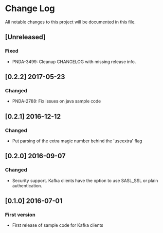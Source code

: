 # Change Log
All notable changes to this project will be documented in this file.

## [Unreleased]
### Fixed
- PNDA-3499: Cleanup CHANGELOG with missing release info.

## [0.2.2] 2017-05-23
### Changed
- PNDA-2788: Fix issues on java sample code

## [0.2.1] 2016-12-12
### Changed
- Put parsing of the extra magic number behind the 'useextra' flag

## [0.2.0] 2016-09-07
### Changed
- Security support. Kafka clients have the option to use SASL_SSL or plain authentication.

## [0.1.0] 2016-07-01
### First version
- First release of sample code for Kafka clients
